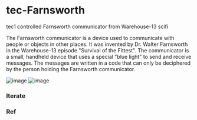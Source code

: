 # tec-Farnsworth
tec1 controlled Farnsworth communicator from Warehouse-13 scifi

The Farnsworth communicator is a device used to communicate with people or objects in other places. It was invented by Dr. Walter Farnsworth in the Warehouse-13 episode "Survival of the Fittest". The communicator is a small,  handheld device that uses a special "blue light" to send and receive messages. The messages are written in a code that can only be deciphered by the person holding the Farnsworth communicator.


![image](https://user-images.githubusercontent.com/58069246/168210783-c162306d-c5ee-4fbd-979a-aa10a4ccb8e6.png)
![image](https://user-images.githubusercontent.com/58069246/168210846-bd5bf0ab-0437-47e8-9b53-ae5d66cc9f51.png)




### Iterate



### Ref
